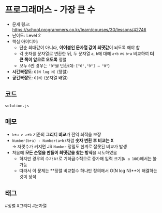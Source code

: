 # 프로그래머스 - 가장 큰 수


- 문제 링크: https://school.programmers.co.kr/learn/courses/30/lessons/42746
- 난이도: Level 2
- 핵심 아이디어:
  - 단순 최대값이 아니라, **이어붙인 문자열 값이 최댓값**이 되도록 해야 함
  - 각 숫자를 문자열로 변환한 뒤, 두 문자열 `a`, `b`에 대해 `a+b` vs `b+a` 비교하여 **더 큰 쪽이 앞으로 오도록** 정렬
  - 모두 `0`인 경우는 `"0"`을 반환(예: `["0","0"] → "0"`) 
- **시간복잡도**: `O(N log N)` (정렬)
- **공간복잡도**: `O(N)` (문자열 배열)  


## 코드

`solution.js`

## 메모

- `b+a > a+b` 기준의 **그리디 비교**가 전역 최적을 보장
- `Number(b+a) - Number(a+b)`처럼 **숫자 변환 후 비교는 X**  
  → 자릿수가 커지면 JS `Number` 정밀도 한계로 잘못된 비교가 발생
- 처음에 **모든 순열을 만들어 최댓값을 찾는 방식**을 시도하였음
  - 하지만 경우의 수가 `N!`로 기하급수적으로 증가해 입력 크기(`N ≤ 100`)에서는 불가능
  - 따라서 이 문제는 **정렬 비교함수 하나만 정의해서 O(N log N)**에 해결하는 것이 정석

## 태그

#정렬 #그리디 #문자열 

